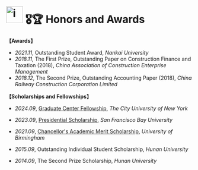 # <a href="https://camo.githubusercontent.com/cc63588472e25959c4f243e9862b7d09f0183937365e10c50a14e3085338771f/68747470733a2f2f656d2d636f6e74656e742e7a6f626a2e6e65742f736f757263652f74656c656772616d2f3338362f70617274792d706f707065725f31663338392e77656270"> <img src="https://camo.githubusercontent.com/cc63588472e25959c4f243e9862b7d09f0183937365e10c50a14e3085338771f/68747470733a2f2f656d2d636f6e74656e742e7a6f626a2e6e65742f736f757263652f74656c656772616d2f3338362f70617274792d706f707065725f31663338392e77656270" width="45" alt="img"></a> **🎖🏆** Honors and Awards

**【Awards】**

- *2021.11*, Outstanding Student Award, *Nankai University*
- *2018.11*, The First Prize, Outstanding Paper on Construction Finance and Taxation (2018), *China Association of Construction Enterprise Management*
- *2018.12*, The Second Prize, Outstanding Accounting Paper (2018), *China Railway Construction Corporation Limited*

**【Scholarships and Fellowships】**

- *2024.09*,  [Graduate Center Fellowship](https://www.gc.cuny.edu/fellowships-and-financial-aid/doctoral-student-funding/prospective-doctoral-student-funding#graduate-center-fellowship-gcf), *The City University of New York*

- *2023.09*,  [Presidential Scholarship](https://www.sfbu.edu/admissions/scholarships/graduate-scholarships), *San Francisco Bay University*

- *2021.09*,  [Chancellor's Academic Merit Scholarship](https://www.birmingham.ac.uk/dubai/study/fees-and-funding/scholarships), *University of Birmingham*

- *2015.09*,  Outstanding Individual Student Scholarship, *Hunan University*

- *2014.09*,  The Second Prize Scholarship, *Hunan University*

  
